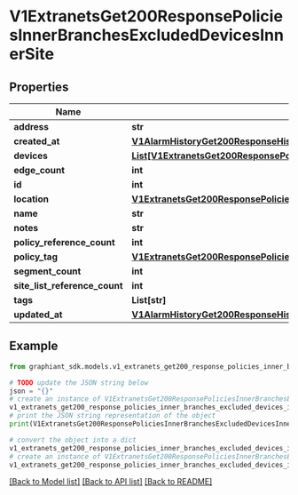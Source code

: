 # V1ExtranetsGet200ResponsePoliciesInnerBranchesExcludedDevicesInnerSite


## Properties

Name | Type | Description | Notes
------------ | ------------- | ------------- | -------------
**address** | **str** |  | [optional] 
**created_at** | [**V1AlarmHistoryGet200ResponseHistoryInnerTime**](V1AlarmHistoryGet200ResponseHistoryInnerTime.md) |  | [optional] 
**devices** | [**List[V1ExtranetsGet200ResponsePoliciesInnerBranchesExcludedDevicesInnerSiteDevicesInner]**](V1ExtranetsGet200ResponsePoliciesInnerBranchesExcludedDevicesInnerSiteDevicesInner.md) |  | [optional] 
**edge_count** | **int** |  | [optional] 
**id** | **int** |  | [optional] 
**location** | [**V1ExtranetsGet200ResponsePoliciesInnerBranchesExcludedDevicesInnerLocation**](V1ExtranetsGet200ResponsePoliciesInnerBranchesExcludedDevicesInnerLocation.md) |  | [optional] 
**name** | **str** |  | [optional] 
**notes** | **str** |  | [optional] 
**policy_reference_count** | **int** |  | [optional] 
**policy_tag** | [**V1ExtranetsGet200ResponsePoliciesInnerBranchesExcludedDevicesInnerSitePolicyTag**](V1ExtranetsGet200ResponsePoliciesInnerBranchesExcludedDevicesInnerSitePolicyTag.md) |  | [optional] 
**segment_count** | **int** |  | [optional] 
**site_list_reference_count** | **int** |  | [optional] 
**tags** | **List[str]** |  | [optional] 
**updated_at** | [**V1AlarmHistoryGet200ResponseHistoryInnerTime**](V1AlarmHistoryGet200ResponseHistoryInnerTime.md) |  | [optional] 

## Example

```python
from graphiant_sdk.models.v1_extranets_get200_response_policies_inner_branches_excluded_devices_inner_site import V1ExtranetsGet200ResponsePoliciesInnerBranchesExcludedDevicesInnerSite

# TODO update the JSON string below
json = "{}"
# create an instance of V1ExtranetsGet200ResponsePoliciesInnerBranchesExcludedDevicesInnerSite from a JSON string
v1_extranets_get200_response_policies_inner_branches_excluded_devices_inner_site_instance = V1ExtranetsGet200ResponsePoliciesInnerBranchesExcludedDevicesInnerSite.from_json(json)
# print the JSON string representation of the object
print(V1ExtranetsGet200ResponsePoliciesInnerBranchesExcludedDevicesInnerSite.to_json())

# convert the object into a dict
v1_extranets_get200_response_policies_inner_branches_excluded_devices_inner_site_dict = v1_extranets_get200_response_policies_inner_branches_excluded_devices_inner_site_instance.to_dict()
# create an instance of V1ExtranetsGet200ResponsePoliciesInnerBranchesExcludedDevicesInnerSite from a dict
v1_extranets_get200_response_policies_inner_branches_excluded_devices_inner_site_from_dict = V1ExtranetsGet200ResponsePoliciesInnerBranchesExcludedDevicesInnerSite.from_dict(v1_extranets_get200_response_policies_inner_branches_excluded_devices_inner_site_dict)
```
[[Back to Model list]](../README.md#documentation-for-models) [[Back to API list]](../README.md#documentation-for-api-endpoints) [[Back to README]](../README.md)


